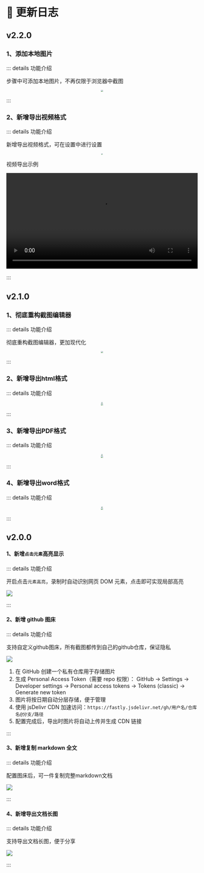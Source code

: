 # 📝 更新日志

## v2.2.0

### 1、添加本地图片

::: details 功能介绍

步骤中可添加本地图片，不再仅限于浏览器中截图

<center> <img src="https://img.twoice.fun:666/i/2025/09/02/202509020948747-2.png" style="zoom:33%;" /></center>

:::

### 2、新增导出视频格式

::: details 功能介绍

新增导出视频格式，可在设置中进行设置

<center><img src="https://img.twoice.fun:666/i/2025/09/02/202509021006521-2.png" style="zoom:25%;" /></center>

视频导出示例

<video controls width="100%" >
  <source src="https://pic.fengsutb.com/pic/SnapScribe演示视频_20250902_095437.webm" type="video/webm">
</video>

:::

## v2.1.0

### 1、彻底重构截图编辑器

::: details 功能介绍

彻底重构截图编辑器，更加现代化

<center> <img src="https://raw.gitmirror.com/TWO-ICE/image/main/week/202508251031516.png" style="zoom:33%;" /></center>

:::

### 2、新增导出html格式

::: details 功能介绍

<center><img src="https://raw.gitmirror.com/TWO-ICE/image/main/week/202508251038898.png" style="zoom:25%;" /></center>

<center><img src="https://raw.gitmirror.com/TWO-ICE/image/main/week/202508251043348.png" style="zoom:33%;" /></center>

:::

### 3、新增导出PDF格式

::: details 功能介绍

<center><img src="https://raw.gitmirror.com/TWO-ICE/image/main/week/202508251040731.png" style="zoom:25%;" /></center>

<center> <img src="https://raw.gitmirror.com/TWO-ICE/image/main/week/202508251042085.png" style="zoom:33%;" /></center>

:::

### 4、新增导出word格式

::: details 功能介绍

<center><img src="https://raw.gitmirror.com/TWO-ICE/image/main/week/202508251041998.png" style="zoom:25%;" /></center>

<center><img src="https://raw.gitmirror.com/TWO-ICE/image/main/week/202508251045945.png" style="zoom:33%;" /></center>

:::

## v2.0.0

#### 1、新增`点击元素`高亮显示

::: details 功能介绍

开启点击`元素高亮`，录制时自动识别网页 DOM 元素，点击即可实现局部高亮

![](https://pic.fengsutb.com/pic/25822142052.png)

:::

#### 2、新增 github 图床

::: details 功能介绍

支持自定义github图床，所有截图都传到自己的github仓库，保证隐私

![](https://raw.gitmirror.com/TWO-ICE/image/main/week/202508221430140.png)

1. 在 GitHub 创建一个私有仓库用于存储图片
2. 生成 Personal Access Token（需要 repo 权限）：
   GitHub → Settings → Developer settings → Personal access tokens → Tokens (classic) → Generate new token
3. 图片将按日期自动分层存储，便于管理
4. 使用 jsDelivr CDN 加速访问：`https://fastly.jsdelivr.net/gh/用户名/仓库名@分支/路径`
5. 配置完成后，导出时图片将自动上传并生成 CDN 链接

:::

#### 3、新增复制 markdown 全文

::: details 功能介绍

配置图床后，可一件复制完整markdown文档

![](https://raw.gitmirror.com/TWO-ICE/image/main/week/202508221438321.png)

:::

#### 4、新增导出文档长图

::: details 功能介绍

支持导出文档长图，便于分享

![](https://raw.gitmirror.com/TWO-ICE/image/main/week/202508221439386.png)


:::

